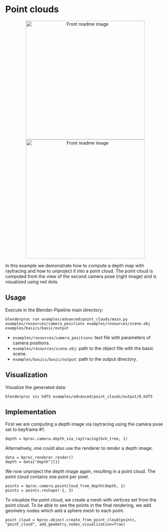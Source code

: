 # Point clouds

<p align="center">
<img src="../../../images/point_clouds_0.jpg" alt="Front readme image" width=375>
<img src="../../../images/point_clouds_1.jpg" alt="Front readme image" width=375>
</p>

In this example we demonstrate how to compute a depth map with raytracing and how to unproject it into a point cloud.
The point cloud is computed from the view of the second camera pose (right image) and is visualized using red dots.

## Usage

Execute in the Blender-Pipeline main directory:

```
blenderproc run examples/advanced/point_clouds/main.py examples/resources/camera_positions examples/resources/scene.obj examples/basics/basic/output
```

* `examples/resources/camera_positions`: text file with parameters of camera positions.
* `examples/resources/scene.obj`: path to the object file with the basic scene.
* `examples/basics/basic/output`: path to the output directory.

## Visualization

Visualize the generated data:

```
blenderproc vis hdf5 examples/advanced/point_clouds/output/0.hdf5
```

## Implementation

First we are computing a depth image via raytracing using the camera pose set to keyframe #1.

```
depth = bproc.camera.depth_via_raytracing(bvh_tree, 1)
```

Alternatively, one could also use the renderer to render a depth image:

```
data = bproc.renderer.render()
depth = data["depth"][1]
```

We now unproject the depth image again, resulting in a point cloud.
The point cloud contains one point per pixel.

```
points = bproc.camera.pointcloud_from_depth(depth, 1)
points = points.reshape(-1, 3)
```

To visualize the point cloud, we create a mesh with vertices set from the point cloud.
To be able to see the points in the final rendering, we add geometry nodes which add a sphere mesh to each point.

```
point_cloud = bproc.object.create_from_point_cloud(points, "point_cloud", add_geometry_nodes_visualization=True)
```
